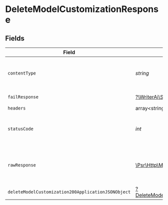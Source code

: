 # DeleteModelCustomizationResponse


## Fields

| Field                                                                                                                | Type                                                                                                                 | Required                                                                                                             | Description                                                                                                          |
| -------------------------------------------------------------------------------------------------------------------- | -------------------------------------------------------------------------------------------------------------------- | -------------------------------------------------------------------------------------------------------------------- | -------------------------------------------------------------------------------------------------------------------- |
| `contentType`                                                                                                        | *string*                                                                                                             | :heavy_check_mark:                                                                                                   | HTTP response content type for this operation                                                                        |
| `failResponse`                                                                                                       | [?\WriterAi\SDK\Models\Shared\FailResponse](../../models/shared/FailResponse.md)                                     | :heavy_minus_sign:                                                                                                   | Bad Request                                                                                                          |
| `headers`                                                                                                            | array<string, array<*string*>>                                                                                       | :heavy_minus_sign:                                                                                                   | N/A                                                                                                                  |
| `statusCode`                                                                                                         | *int*                                                                                                                | :heavy_check_mark:                                                                                                   | HTTP response status code for this operation                                                                         |
| `rawResponse`                                                                                                        | [\Psr\Http\Message\ResponseInterface](https://www.php-fig.org/psr/psr-7/#33-psrhttpmessageresponseinterface)         | :heavy_minus_sign:                                                                                                   | Raw HTTP response; suitable for custom response parsing                                                              |
| `deleteModelCustomization200ApplicationJSONObject`                                                                   | [?DeleteModelCustomization200ApplicationJSON](../../models/operations/DeleteModelCustomization200ApplicationJSON.md) | :heavy_minus_sign:                                                                                                   | N/A                                                                                                                  |